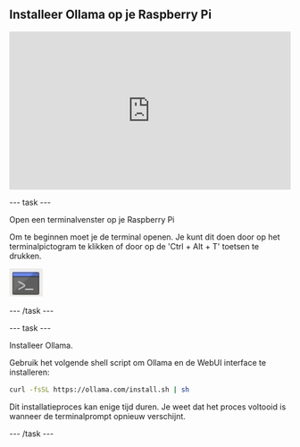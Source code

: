 ## Installeer Ollama op je Raspberry Pi

<html>
  <div style="position: relative; overflow: hidden; padding-top: 56.25%;">
    <iframe style="position: absolute; top: 0; left: 0; right: 0; width: 100%; height: 100%; border: none;" src="https://www.youtube.com/embed/OwuPZYmbYsg?rel=0&cc_load_policy=1" allowfullscreen allow="accelerometer; autoplay; clipboard-write; encrypted-media; gyroscope; picture-in-picture; web-share">
    </iframe>
  </div>
</html>

\--- task ---

Open een terminalvenster op je Raspberry Pi

Om te beginnen moet je de terminal openen. Je kunt dit doen door op het terminalpictogram te klikken of door op de 'Ctrl + Alt + T' toetsen te drukken.

![Icoon van een terminalvenster met een grijze achtergrond en een blauwe titelbalk bovenaan, met een wit opdrachtpromptsymbool in het midden.](images/terminal.png)

\--- /task ---

\--- task ---

Installeer Ollama.

Gebruik het volgende shell script om Ollama en de WebUI interface te installeren:

```sh
curl -fsSL https://ollama.com/install.sh | sh
```

Dit installatieproces kan enige tijd duren. Je weet dat het proces voltooid is wanneer de terminalprompt opnieuw verschijnt.

\--- /task ---

